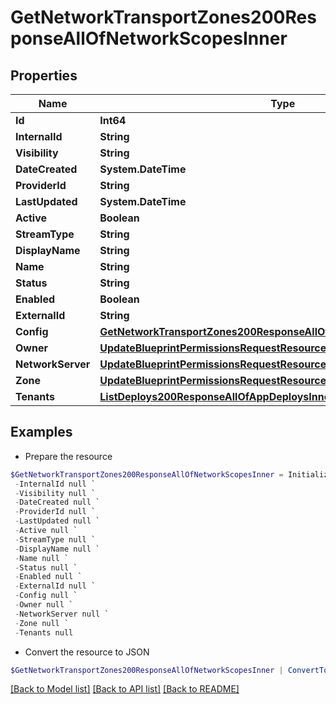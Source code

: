 # GetNetworkTransportZones200ResponseAllOfNetworkScopesInner
## Properties

Name | Type | Description | Notes
------------ | ------------- | ------------- | -------------
**Id** | **Int64** |  | [optional] 
**InternalId** | **String** |  | [optional] 
**Visibility** | **String** |  | [optional] 
**DateCreated** | **System.DateTime** |  | [optional] 
**ProviderId** | **String** |  | [optional] 
**LastUpdated** | **System.DateTime** |  | [optional] 
**Active** | **Boolean** |  | [optional] 
**StreamType** | **String** |  | [optional] 
**DisplayName** | **String** |  | [optional] 
**Name** | **String** |  | [optional] 
**Status** | **String** |  | [optional] 
**Enabled** | **Boolean** |  | [optional] 
**ExternalId** | **String** |  | [optional] 
**Config** | [**GetNetworkTransportZones200ResponseAllOfNetworkScopesInnerConfig**](GetNetworkTransportZones200ResponseAllOfNetworkScopesInnerConfig.md) |  | [optional] 
**Owner** | [**UpdateBlueprintPermissionsRequestResourcePermissionSitesInner**](UpdateBlueprintPermissionsRequestResourcePermissionSitesInner.md) |  | [optional] 
**NetworkServer** | [**UpdateBlueprintPermissionsRequestResourcePermissionSitesInner**](UpdateBlueprintPermissionsRequestResourcePermissionSitesInner.md) |  | [optional] 
**Zone** | [**UpdateBlueprintPermissionsRequestResourcePermissionSitesInner**](UpdateBlueprintPermissionsRequestResourcePermissionSitesInner.md) |  | [optional] 
**Tenants** | [**ListDeploys200ResponseAllOfAppDeploysInnerInstance[]**](ListDeploys200ResponseAllOfAppDeploysInnerInstance.md) |  | [optional] 

## Examples

- Prepare the resource
```powershell
$GetNetworkTransportZones200ResponseAllOfNetworkScopesInner = Initialize-PSOpenAPIToolsGetNetworkTransportZones200ResponseAllOfNetworkScopesInner  -Id null `
 -InternalId null `
 -Visibility null `
 -DateCreated null `
 -ProviderId null `
 -LastUpdated null `
 -Active null `
 -StreamType null `
 -DisplayName null `
 -Name null `
 -Status null `
 -Enabled null `
 -ExternalId null `
 -Config null `
 -Owner null `
 -NetworkServer null `
 -Zone null `
 -Tenants null
```

- Convert the resource to JSON
```powershell
$GetNetworkTransportZones200ResponseAllOfNetworkScopesInner | ConvertTo-JSON
```

[[Back to Model list]](../README.md#documentation-for-models) [[Back to API list]](../README.md#documentation-for-api-endpoints) [[Back to README]](../README.md)

